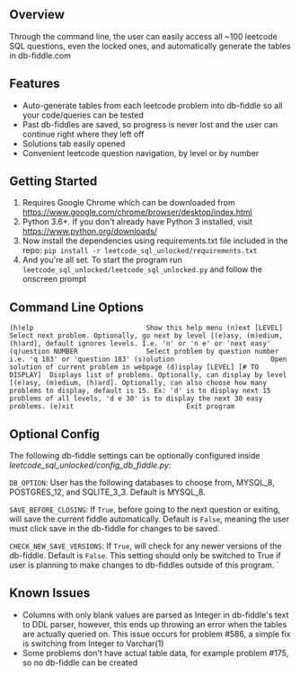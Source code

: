 
## Overview
Through the command line, the user can easily access all ~100 leetcode SQL questions, even the locked ones, and automatically generate the tables in db-fiddle.com

## Features
* Auto-generate tables from each leetcode problem into db-fiddle so all your code/queries can be tested
* Past db-fiddles are saved, so progress is never lost and the user can continue right where they left off
* Solutions tab easily opened
* Convenient leetcode question navigation, by level or by number

## Getting Started
1. Requires Google Chrome which can be downloaded from https://www.google.com/chrome/browser/desktop/index.html
2. Python 3.6+. If you don't already have Python 3 installed, visit https://www.python.org/downloads/
3. Now install the dependencies using requirements.txt file included in the repo: `pip install -r leetcode_sql_unlocked/requirements.txt`
4. And you're all set. To start the program run `leetcode_sql_unlocked/leetcode_sql_unlocked.py` and follow the onscreen prompt

## Command Line Options
`
  (h)elp                            Show this help menu
  (n)ext [LEVEL]                    Select next problem. Optionally, go next
                                    by level [(e)asy, (m)edium, (h)ard],
                                    default ignores levels. I.e. 'n' or 'n e'
                                    or 'next easy'
  (q)uestion NUMBER                 Select problem by question number i.e. 'q
                                    183' or 'question 183'
  (s)olution                        Open solution of current problem in
                                    webpage
  (d)isplay [LEVEL] [# TO DISPLAY]  Displays list of problems. Optionally, can
                                    display by level [(e)asy, (m)edium,
                                    (h)ard]. Optionally, can also choose how
                                    many problems to display, default is 15.
                                    Ex: 'd' is to display next 15 problems of
                                    all levels, 'd e 30' is to display the
                                    next 30 easy problems.
  (e)xit                            Exit program
`

## Optional Config
The following db-fiddle settings can be optionally configured inside *leetcode_sql_unlocked/config_db_fiddle.py*:

`DB_OPTION`: User has the following databases to choose from, MYSQL_8, POSTGRES_12, and SQLITE_3_3. Default is MYSQL_8.

`SAVE_BEFORE_CLOSING`: If `True`, before going to the next question or exiting, will save the current fiddle automatically. Default is `False`, meaning the user must click save in the db-fiddle for changes to be saved.

`CHECK_NEW_SAVE_VERSIONS`: If `True`, will check for any newer versions of the db-fiddle. Default is `False`. This setting should only be switched to True if user is planning to make changes to db-fiddles outside of this program.
`

## Known Issues
* Columns with only blank values are parsed as Integer in db-fiddle's text to DDL parser, however, this ends up throwing an error when the tables are actually queried on. This issue occurs for problem #586, a simple fix is switching from Integer to Varchar(1)
* Some problems don't have actual table data, for example problem #175, so no db-fiddle can be created
